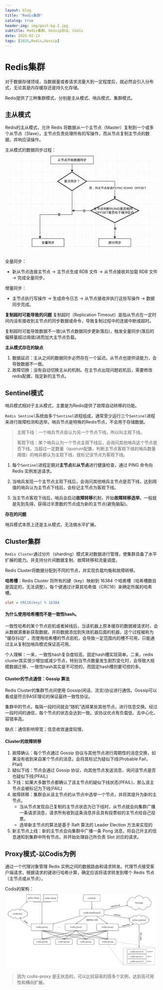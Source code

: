 ```yaml
---
layout: blog
title: "Redis集群"
catalog: true
header-img: img/post-bg-2.jpg
subtitle: Redis集群、Gossip协议、Codis
date: 2025-02-13
tags: [2025,Redis,Gossip]
---
```


# Redis集群
对于数据存储领域，当数据量或者请求流量大到一定程度后，就必然会引入分布式，无论其是内存缓存还是持久化存储。

Redis提供了三种集群模式，分别是主从模式、哨兵模式、集群模式。

## 主从模式
Redis的主从模式，允许 Redis 将数据从一个主节点（Master）复制到一个或多个从节点（Slave）。主节点负责处理所有的写操作，而从节点复制主节点的数据，并响应读操作。

主从模式的数据同步过程：
![alt text](image.png)

全量同步：
+ 新从节点连接主节点 → 主节点生成 RDB 文件 → 从节点接收并加载 RDB 文件 → 完成全量同步。

增量同步：
+ 主节点执行写操作 → 生成命令日志 → 从节点接收并执行这些写操作 → 数据同步完成。

**复制超时可能导致的问题**
复制超时（Replication Timeout）是指从节点在一定时间内没有接收到主节点的同步数据或命令，导致复制过程中的连接中断或超时。

复制超时可能导致数据不一致(从节点数据同步更新落后)，触发全量同步(落后的偏移量超过阈值)进而加大主节点负载。

**主从模式存在的缺点**
1. 数据延迟：主从之间的数据同步必然存在一个延迟。从节点也提供读能力，会导致数据不一致。
2. 故障切换：没有自动切换主从的机制。在主节点出现问题宕机后，需要修改redis配置，指定新的主节点。

## Sentinel模式
哨兵模式相对于主从模式，主要是为Redis提供了故障自动转移的功能。

`Redis Sentinel`系统由多个`Sentinel`进程组成，通常至少运行三个`Sentinel`进程来进行故障检测和选举。哨兵节点是特殊的Redis节点，不会用于存储数据。

> 主观下线：一个哨兵节点自认为另一个节点下线，所以叫主观下线。
> 
> 客观下线：某个哨兵认为一个节点主观下线后，会询问其他哨兵这个节点是否下线，当超过一定数量（quorum配置，判断主节点客观下线的哨兵数量阈值）的哨兵都认为主观下线，就标记该节点为客观下线。

1. 每个`Sentinel`进程定期对**主节点**和**从节点**进行健康检查，通过 PING 命令向 Redis 实例发送请求。

2. 当哨兵发现一个主节点主观下线后，会询问其他哨兵主节点是否下线，达到阈值的哨兵认为主节点下线后，会标记主节点为客观下线。

3. 当主节点客观下线后，哨兵会启动**故障转移**机制，开始**故障转移选举**。一般就是先到先得，获得过半票数的节点成为新的主节点(避免脑裂)。

**存在的问题**

哨兵模式本质上还是主从模式，无法做水平扩展。

## Cluster集群
`Redis Cluster`通过分片（sharding）模式来对数据进行管理，使集群具备了水平扩展的能力。并支持分片间数据复制、故障转移和流量调度。

Redis Cluster将数据分配到不同的节点，并实现负载均衡和故障转移。

**哈希槽**：Redis Cluster 将所有的键（key）映射到 16384 个哈希槽（哈希槽数目是固定的，无法调整）。每个键通过计算其哈希值（CRC16）来确定所属的哈希槽。
```ini
slot = CRC16(key) % 16384
```

#### 为什么使用哈希槽而不是一致性hash。
一致性哈希的某个节点宕机或者掉线后，当该机器上原本缓存的数据被请求时，会从数据源重新获取数据，并将数据添加到失效机器后面的机器，这个过程被称为 "缓存抖动" ，而使用哈希槽的节点宕机，会导致一定范围内的槽不可用，只能通过主从复制加哨兵模式保证高可用。

个人理解：一来，一致性hash复杂度较高，固定hash槽实现简单。二来，redis cluster其实很少增加或减少节点，特别当节点数量发生剧烈变化时，会导致大规模数据迁移，一致性hash其实是不可控的，而固定hash槽则要可控的多。

#### Cluster的节点通信：Gossip 算法
Redis Cluster的集群节点间使用 Gossip(闲话、流言)协议进行通信。Gossip可以看成是符合BASE理论的保证最终一致性协议。

集群中的节点，每隔一段时间就会“随机”选择某些其他节点，进行信息交换。经过一段时间的通信，每个节点的状态会达到一致。该协议优点有负载低、去中心化、容错率高。

缺点：通信影响带宽；信息收敛速度较慢，

#### Cluster的故障转移
1. 故障确认：每个节点通过 Gossip 协议与其他节点进行周期性的消息交换，如果没有收到来自某个节点的消息，会将其标记为疑似下线(Probable Fail，Pfail)
2. 疑似下线：节点会通过 Gossip 协议，向其他节点发送消息，询问该节点是否也疑似下线(PFAIL)
3. 下线：如果大多数节点都确认了该主节点的疑似下线状态(PFAIL)，那么该主节点会被标记为下线(FAIL)
4. 故障转移：集群会从该主节点的从节点中选举一个节点，并将其提升为新的主节点。
    + 当从节点发现自己复制的主节点状态为已下线时，从节点就会向集群广播一条请求消息，请求所有收到这条消息并且具有投票权的主节点给自己投票。
    + 选举新主节点的算法是基于 Raft 算法的 Leader Election 方法来实现的
5. 新主节点上线：新的主节点会向集群中广播一条 Pong 消息，将自己升主的信息通知到集群中所有节点。并开始处理自己所负责 Slot 对应的请求。


## Proxy模式-以Codis为例
通过一个代理对象管理 Redis 实例之间的数据路由和请求转发。代理节点接受客户端请求，根据请求的键进行哈希计算，确定应该将请求转发到哪个 Redis 节点（主节点或从节点）。

Codis的架构：
![alt text](image-1.png)

> 因为 codis-proxy 是无状态的，可以比较容易的搭多个实例，达到高可用性和横向扩展。







